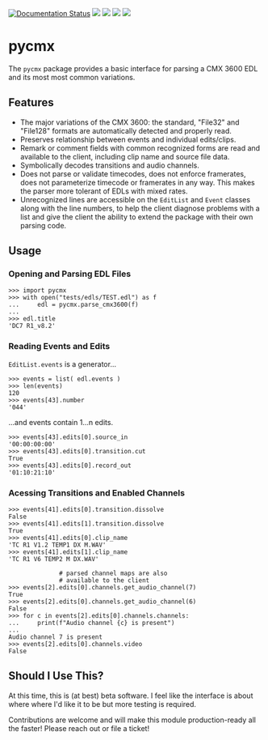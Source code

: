 [![Documentation Status](https://readthedocs.org/projects/pycmx/badge/?version=latest)](https://pycmx.readthedocs.io/en/latest/?badge=latest) ![](https://img.shields.io/github/license/iluvcapra/pycmx.svg) ![](https://img.shields.io/pypi/pyversions/pycmx.svg) [![](https://img.shields.io/pypi/v/pycmx.svg)](https://pypi.org/project/pycmx/) ![](https://img.shields.io/pypi/wheel/pycmx.svg)


# pycmx

The `pycmx` package provides a basic interface for parsing a CMX 3600 EDL and its most most common variations.

## Features

* The major variations of the CMX 3600: the standard, "File32" and "File128" 
  formats are automatically detected and properly read.
* Preserves relationship between events and individual edits/clips.
* Remark or comment fields with common recognized forms are read and 
  available to the client, including clip name and source file data.
* Symbolically decodes transitions and audio channels.
* Does not parse or validate timecodes, does not enforce framerates, does not
  parameterize timecode or framerates in any way. This makes the parser more
  tolerant of EDLs with mixed rates.
* Unrecognized lines are accessible on the `EditList` and `Event` classes
  along with the line numbers, to help the client diagnose problems with a
  list and give the client the ability to extend the package with their own
  parsing code.

## Usage

### Opening and Parsing EDL Files
```
>>> import pycmx
>>> with open("tests/edls/TEST.edl") as f
... 	edl = pycmx.parse_cmx3600(f)
...
>>> edl.title
'DC7 R1_v8.2'
```

### Reading Events and Edits

`EditList.events` is a generator...

```
>>> events = list( edl.events )  
>>> len(events)
120
>>> events[43].number 
'044'
```

...and events contain 1...n edits.

```
>>> events[43].edits[0].source_in 
'00:00:00:00'
>>> events[43].edits[0].transition.cut
True
>>> events[43].edits[0].record_out
'01:10:21:10'
```

### Acessing Transitions and Enabled Channels

```           
>>> events[41].edits[0].transition.dissolve
False
>>> events[41].edits[1].transition.dissolve
True
>>> events[41].edits[0].clip_name
'TC R1 V1.2 TEMP1 DX M.WAV'
>>> events[41].edits[1].clip_name
'TC R1 V6 TEMP2 M DX.WAV'
   
              # parsed channel maps are also
              # available to the client
>>> events[2].edits[0].channels.get_audio_channel(7)
True
>>> events[2].edits[0].channels.get_audio_channel(6)
False
>>> for c in events[2].edits[0].channels.channels:
...     print(f"Audio channel {c} is present")
... 
Audio channel 7 is present
>>> events[2].edits[0].channels.video
False
```

## Should I Use This?

At this time, this is (at best) beta software. I feel like the interface is 
about where where I'd like it to be but more testing is required.

Contributions are welcome and will make this module production-ready all the
faster! Please reach out or file a ticket! 
